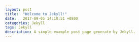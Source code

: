 ```yaml
---
layout: post
title:  "Welcome to Jekyll!"
date:   2017-09-05 14:10:51 +0800
categories: Jekyll
tags: Jekyll
description: A simple example post page generate by Jekyll.
---
```



